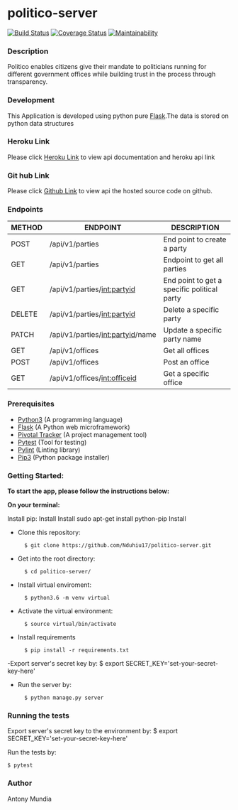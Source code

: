 # politico-server
[![Build Status](https://travis-ci.org/Nduhiu17/politico-server.svg?branch=develop)](https://travis-ci.org/Nduhiu17/politico-server)
[![Coverage Status](https://coveralls.io/repos/github/Nduhiu17/politico-server/badge.svg?branch=develop)](https://coveralls.io/github/Nduhiu17/politico-server?branch=develop)
[![Maintainability](https://api.codeclimate.com/v1/badges/8a586e40d862cd81b0e8/maintainability)](https://codeclimate.com/github/Nduhiu17/politico-server/maintainability)

### Description
Politico enables citizens give their mandate to politicians running for different government offices  while building trust in the process through transparency.

### Development
This Application is developed using python pure [Flask](http://flask.pocoo.org/docs/1.0/).The data is stored on python data structures


### Heroku Link
Please click [Heroku Link](https://politico-version1.herokuapp.com/) to view api documentation and heroku api link

### Git hub Link
Please click [Github Link](https://github.com/Nduhiu17/politico-server/tree/develop) to view api the hosted source code on github.


### Endpoints

| METHOD | ENDPOINT                                            | DESCRIPTION                         |
| ------ | ---------------------------------------------       | --------------------------------    |
| POST   | /api/v1/parties                                 |End point to create a party       |
| GET   | /api/v1/parties                                  | Endpoint to get all parties       |
| GET   | /api/v1/parties/<int:partyid>                                   | End point to get a specific political party               |
| DELETE    | /api/v1/parties/<int:partyid>                                   | Delete a specific party                 |
| PATCH    | /api/v1/parties/<int:partyid>/name                 | Update a specific party name             |
| GET    | /api/v1/offices                | Get all offices      |
| POST   | /api/v1/offices       | Post an office        |
| GET    | /api/v1/offices/<int:officeid>    | Get a specific office          |

### Prerequisites
- [Python3](https://www.python.org/) (A programming language)
- [Flask](http://flask.pocoo.org/) (A Python web microframework)
- [Pivotal Tracker](www.pivotaltracker.com) (A project management tool)
- [Pytest](https://docs.pytest.org/en/latest/) (Tool for testing)
- [Pylint](https://www.pylint.org/) (Linting library)
- [Pip3](https://pypi.org/project/pip/) (Python package installer)


### Getting Started:

**To start the app, please follow the instructions below:**

**On your terminal:**

Install pip:
Install
Install sudo apt-get install python-pip
Install
- Clone this repository:

        $ git clone https://github.com/Nduhiu17/politico-server.git

- Get into the root directory:

        $ cd politico-server/

- Install virtual enviroment:

        $ python3.6 -m venv virtual

- Activate the virtual environment:

        $ source virtual/bin/activate
  
- Install requirements

        $ pip install -r requirements.txt

-Export server's secret key by:
        $ export SECRET_KEY='set-your-secret-key-here'

- Run the server by:

        $ python manage.py server

### Running the tests

Export server's secret key to the environment by:
     $ export SECRET_KEY='set-your-secret-key-here'


Run the tests by:

    $ pytest

### Author
Antony Mundia